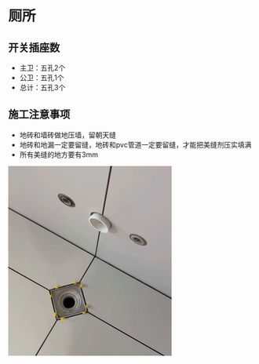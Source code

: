 # 厕所

## 开关插座数

* 主卫：五孔2个
* 公卫：五孔1个
* 总计：五孔3个

## 施工注意事项

* 地砖和墙砖做地压墙，留朝天缝
* 地砖和地漏一定要留缝，地砖和pvc管道一定要留缝，才能把美缝剂压实填满
* 所有美缝的地方要有3mm

![](./img/留缝.JPG)